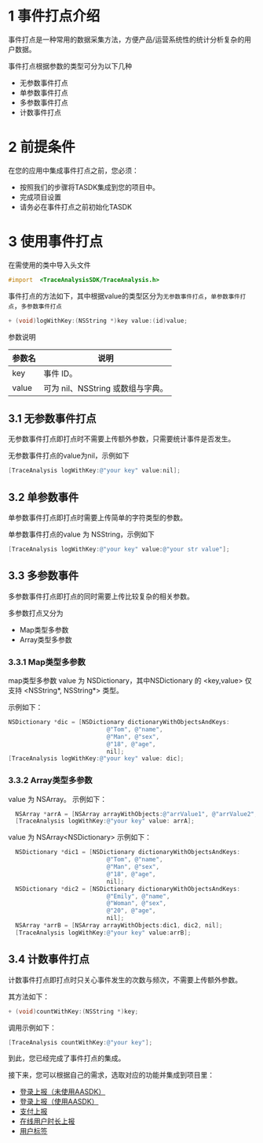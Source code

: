 # 1 事件打点介绍

事件打点是一种常用的数据采集方法，方便产品/运营系统性的统计分析复杂的用户数据。

事件打点根据参数的类型可分为以下几种

- 无参数事件打点
- 单参数事件打点
- 多参数事件打点
- 计数事件打点

# 2 前提条件

在您的应用中集成事件打点之前，您必须：

- 按照我们的步骤将TASDK集成到您的项目中。
- 完成项目设置
- 请务必在事件打点之前初始化TASDK

# 3 使用事件打点

在需使用的类中导入头文件

```objective-c
#import  <TraceAnalysisSDK/TraceAnalysis.h>
```

事件打点的方法如下，其中根据value的类型区分为`无参数事件打点`，`单参数事件打点`，`多参数事件打点`


```objective-c
+ (void)logWithKey:(NSString *)key value:(id)value;
```

参数说明

|参数名|说明|
|:----  |-----   |
|key |事件 ID。   |
|value | 可为 nil、NSString 或数组与字典。  |

## 3.1 无参数事件打点

无参数事件打点即打点时不需要上传额外参数，只需要统计事件是否发生。

无参数事件打点的value为nil，示例如下

```objective-c
[TraceAnalysis logWithKey:@"your key" value:nil];
```

## 3.2 单参数事件

单参数事件打点即打点时需要上传简单的字符类型的参数。

单参数事件打点的value 为 NSString，示例如下

```objective-c
[TraceAnalysis logWithKey:@"your key" value:@"your str value"]; 
```

## 3.3 多参数事件

多参数事件打点即打点的同时需要上传比较复杂的相关参数。

多参数打点又分为

- Map类型多参数
- Array类型多参数

### 3.3.1 Map类型多参数

map类型多参数 value 为 NSDictionary，其中NSDictionary 的 <key,value> 仅支持 <NSString*, NSString*> 类型。

示例如下：

```objective-c
NSDictionary *dic = [NSDictionary dictionaryWithObjectsAndKeys:
                            @"Tom", @"name",
                            @"Man", @"sex",
                            @"18", @"age",
                            nil];
[TraceAnalysis logWithKey:@"your key" value: dic];
```

### 3.3.2 Array类型多参数

value 为 NSArray<NSString>。
示例如下：

```objective-c
  NSArray *arrA = [NSArray arrayWithObjects:@"arrValue1", @"arrValue2",nil];
  [TraceAnalysis logWithKey:@"your key" value: arrA];
```

value 为 NSArray&lt;NSDictionary>
示例如下：

```objective-c
  NSDictionary *dic1 = [NSDictionary dictionaryWithObjectsAndKeys:
                            @"Tom", @"name",
                            @"Man", @"sex",
                            @"18", @"age",
                            nil];
  NSDictionary *dic2 = [NSDictionary dictionaryWithObjectsAndKeys:
                            @"Emily", @"name",
                            @"Woman", @"sex",
                            @"20", @"age",
                            nil];
  NSArray *arrB = [NSArray arrayWithObjects:dic1, dic2, nil];
  [TraceAnalysis logWithKey:@"your key" value:arrB];
```

## 3.4 计数事件打点

计数事件打点即打点时只关心事件发生的次数与频次，不需要上传额外参数。

其方法如下：

```objective-c
+ (void)countWithKey:(NSString *)key;
```

调用示例如下：

```objective-c
[TraceAnalysis countWithKey:@"your key"];
```

到此，您已经完成了事件打点的集成。

接下来，您可以根据自己的需求，选取对应的功能并集成到项目里：

- [登录上报（未使用AASDK）](/tasdk/ios/ios_login1.md)
- [登录上报（使用AASDK）](/tasdk/ios/ios_login2.md)
- [支付上报](/tasdk/ios/ios_iap.md)
- [在线用户时长上报](/tasdk/ios/ios_duration_report.md)
- [用户标签](/tasdk/ios/ios_tag.md)